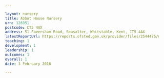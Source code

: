 ```yaml
---

layout: nursery
title: Abbot House Nursery
urn: 126951
postcode: CT5 4AX
address: 51 Faversham Road, Seasalter, Whitstable, Kent, CT5 4AX
latestReportUrl: https://reports.ofsted.gov.uk/provider/files/2544475/urn/126951.pdf
teaching: 1
development: 1
leadership: 1
outcomes: 1
overall: 1
date: 3 February 2016

---
```

